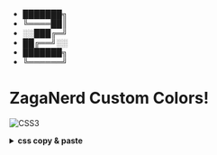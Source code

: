* ███████╗
* ╚════██║
* ░░███╔═╝
* ██╔══╝░░
* ███████╗
* ╚══════╝

# ZagaNerd Custom Colors!
![CSS3](https://img.shields.io/badge/css3-%231572B6.svg?style=for-the-badge&logo=css3&logoColor=white)

<!-- Proudly created with GPRM ( https://gprm.itsvg.in ) -->
<details>
<summary><b>css copy & paste</b></summary>
```
#D76565 = red
#D7A665 = orange
#D7D565 = yellow
#87D765 = green
#65D7CE = cyan
#6598D7 = blue
#A065D7 = purple
#F7F3FC = white
#1A1A23 = black
#43435B = grey
```
</details>
